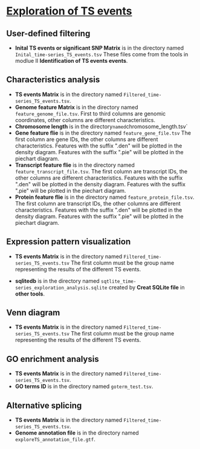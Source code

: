 # [Exploration of TS events  ](https://github.com/cma2015/DeepTS/blob/master/Tutorials/Test_data/Module3)

## User-defined filtering
- **Inital TS events or significant SNP Matrix** is in the directory named `Inital_time-series_TS_events.tsv` These files come from the tools in modlue II **Identification of TS events events**.


## Characteristics analysis

- **TS events Matrix** is in the directory named `Filtered_time-series_TS_events.tsv`. 
- **Genome feature Matrix** is in the directory named `feature_genome_file.tsv`.
First to third columns are genomic coordinates, other columns are different characteristics.
- **Chromosome length** is in the directory` named `chromosome_length.tsv`
- **Gene feature flie** is in the directory named `feature_gene_file.tsv`
The first column are gene IDs, the other columns are different characteristics. Features with the suffix ".den" will be plotted in the density diagram. Features with the suffix ".pie" will be plotted in the piechart diagram.
- **Transcript feature flie** is in the directory named `feature_transcript_file.tsv`. The first column are transcript IDs, the other columns are different characteristics. Features with the suffix ".den" will be plotted in the density diagram. Features with the suffix ".pie" will be plotted in the piechart diagram.
- **Protein feature flie** is in the directory named `feature_protein_file.tsv`. The first column are transcript IDs, the other columns are different characteristics. Features with the suffix ".den" will be plotted in the density diagram. Features with the suffix ".pie" will be plotted in the piechart diagram.


## Expression pattern visualization

- **TS events Matrix** is in the directory named `Filtered_time-series_TS_events.tsv` The first column must be the group name representing the results of the different TS events. 

- **sqlitedb** is in the directory named `sqtlite_time-series_exploration_analysis.sqlite` created by **Creat SQLite file** in **other tools**.

## Venn diagram

- **TS events Matrix** is in the directory named `Filtered_time-series_TS_events.tsv` The first column must be the group name representing the results of the different TS events. 

## GO enrichment analysis

- **TS events Matrix** is in the directory named `Filtered_time-series_TS_events.tsv`.
- **GO terms ID** is in the directory named `goterm_test.tsv`.

## Alternative splicing

- **TS events Matrix** is in the directory named `Filtered_time-series_TS_events.tsv`.
- **Genome annotation file** is in the directory named `exploreTS_annotation_file.gtf`.
